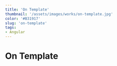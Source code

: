 ```yaml
---
title: 'On Template'
thumbnail: '/assets/images/works/on-template.jpg'
color: '#B31917'
slug: 'on-template'
tags:
- Angular
---
```


# On Template